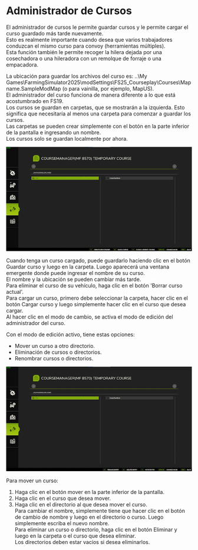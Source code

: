 # Administrador de Cursos
  
El administrador de cursos le permite guardar cursos y le permite cargar el curso guardado más tarde nuevamente.  
Esto es realmente importante cuando desea que varios trabajadores conduzcan el mismo curso para convoy (herramientas múltiples).  
Esta función también le permite recoger la hilera dejada por una cosechadora o una hileradora con un remolque de forraje o una empacadora.  
  
La ubicación para guardar los archivos del curso es: ..\My Games\FarmingSimulator2025\modSettings\FS25_Courseplay\Courses\Mapname.SampleModMap (o para vainilla, por ejemplo, MapUS).  
El administrador del curso funciona de manera diferente a lo que está acostumbrado en FS19.  
Los cursos se guardan en carpetas, que se mostrarán a la izquierda. Esto significa que necesitaría al menos una carpeta para comenzar a guardar los cursos.  
Las carpetas se pueden crear simplemente con el botón en la parte inferior de la pantalla e ingresando un nombre.  
Los cursos solo se guardan localmente por ahora.  


![Image](../assets/images/managerbasehelp_0_0_765_430.png)

  
Cuando tenga un curso cargado, puede guardarlo haciendo clic en el botón Guardar curso y luego en la carpeta. Luego aparecerá una ventana emergente donde puede ingresar el nombre de su curso.  
El nombre y la ubicación se pueden cambiar más tarde.  
Para eliminar el curso de su vehículo, haga clic en el botón 'Borrar curso actual'.  
Para cargar un curso, primero debe seleccionar la carpeta, hacer clic en el botón Cargar curso y luego simplemente hacer clic en el curso que desea cargar.  
Al hacer clic en el modo de cambio, se activa el modo de edición del administrador del curso.  


  
Con el modo de edición activo, tiene estas opciones:  
- Mover un curso a otro directorio.  
- Eliminación de cursos o directorios.  
- Renombrar cursos o directorios.  


![Image](../assets/images/manageredithelp_0_0_765_430.png)

  
Para mover un curso:  
   1) Haga clic en el botón mover en la parte inferior de la pantalla.  
   2) Haga clic en el curso que desea mover.  
   3) Haga clic en el directorio al que desea mover el curso.  
Para cambiar el nombre, simplemente tiene que hacer clic en el botón de cambio de nombre y luego en el directorio o curso. Luego simplemente escriba el nuevo nombre.  
Para eliminar un curso o directorio, haga clic en el botón Eliminar y luego en la carpeta o el curso que desea eliminar.  
Los directorios deben estar vacíos si desea eliminarlos.  


